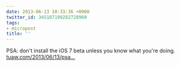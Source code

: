 ```yaml
---
date: 2013-06-13 10:33:36 +0000
twitter_id: 345187199282728960
tags:
- micropost
title: ''
---
```


PSA: don't install the iOS 7 beta unless you know what you're doing. [tuaw.com/2013/06/13/psa…](http://www.tuaw.com/2013/06/13/psa-if-youre-not-a-developer-dont-install-developer-betas-on/)
